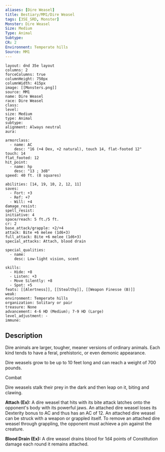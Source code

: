 ```yaml
---
aliases: [Dire Weasel]
title: Bestiary/MM1/Dire Weasel
tags: [35E_SRD, Monster]
Monster: Dire Weasel
Size: Medium
Type: Animal
Subtype: 
CR: 2
Environnent: Temperate hills
Source: MM1
---
```


```statblock
layout: dnd 35e layout
columns: 2
forceColumns: true
columnHeight: 750px
columnWidth: 415px
image: [[Monsters.png]]
source: MM1
name: Dire Weasel
race: Dire Weasel
class: 
level: 
size: Medium
type: Animal
subtype: 
alignment: Always neutral
aura: 

armorclass:
  - name: AC
    desc: "16 (+4 Dex, +2 natural), touch 14, flat-footed 12"
touch: 14
flat_footed: 12
hit_point:
  - name: hp
    desc: "13 ; 3d8"
speed: 40 ft. (8 squares)

abilities: [14, 19, 10, 2, 12, 11]
saves:
  - Fort: +3
  - Ref: +7
  - Will: +4
damage_resist: 
spell_resist: 
initiative: 4
space/reach: 5 ft./5 ft.
cr: 2
base_attack/grapple: +2/+4
attack: Bite +6 melee (1d6+3)
full_attack: Bite +6 melee (1d6+3)
special_attacks: Attach, blood drain

special_qualities:
  - name: 
    desc: Low-light vision, scent

skills:
  - Hide: +8
  - Listen: +3
  - Move Silently: +8
  - Spot: +5
feats: [[Alertness]], [[Stealthy]], [[Weapon Finesse (B)]]
weak: 
environment: Temperate hills
organization: Solitary or pair
treasure: None
advancement: 4-6 HD (Medium); 7-9 HD (Large)
level_adjustment: -
immune: 
```

## Description

<p>Dire animals are larger, tougher, meaner versions of ordinary animals. Each kind tends to have a feral, prehistoric, or even demonic appearance.</p>
<p>Dire weasels grow to be up to 10 feet long and can reach a weight of 700 pounds.</p>
<p>Combat</p>
<p>Dire weasels stalk their prey in the dark and then leap on it, biting and clawing.</p>
<p>
            <b>Attach (Ex):</b> A dire weasel that hits with its bite attack latches onto the opponent's body with its powerful jaws. An attached dire weasel loses its Dexterity bonus to AC and thus has an AC of 12. An attached dire weasel can be struck with a weapon or grappled itself. To remove an attached dire weasel through grappling, the opponent must achieve a pin against the creature.</p>
<p>
            <b>Blood Drain (Ex):</b> A dire weasel drains blood for 1d4 points of Constitution damage each round it remains attached.</p>